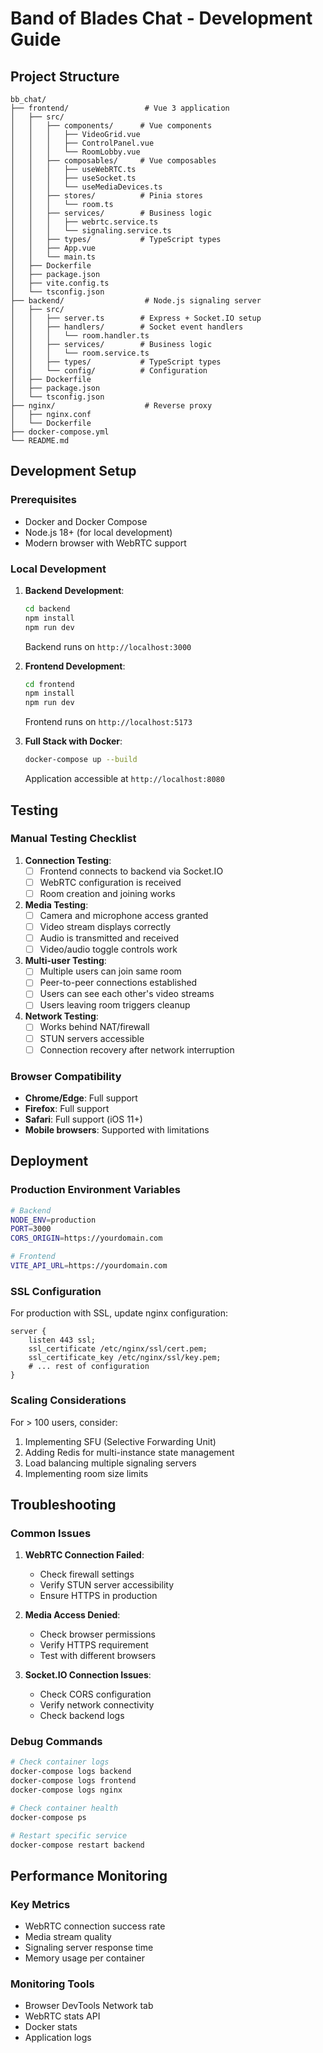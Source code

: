 # Band of Blades Chat - Development Guide

## Project Structure

```
bb_chat/
├── frontend/                 # Vue 3 application
│   ├── src/
│   │   ├── components/      # Vue components
│   │   │   ├── VideoGrid.vue
│   │   │   ├── ControlPanel.vue
│   │   │   └── RoomLobby.vue
│   │   ├── composables/     # Vue composables
│   │   │   ├── useWebRTC.ts
│   │   │   ├── useSocket.ts
│   │   │   └── useMediaDevices.ts
│   │   ├── stores/          # Pinia stores
│   │   │   └── room.ts
│   │   ├── services/        # Business logic
│   │   │   ├── webrtc.service.ts
│   │   │   └── signaling.service.ts
│   │   ├── types/           # TypeScript types
│   │   ├── App.vue
│   │   └── main.ts
│   ├── Dockerfile
│   ├── package.json
│   ├── vite.config.ts
│   └── tsconfig.json
├── backend/                  # Node.js signaling server
│   ├── src/
│   │   ├── server.ts        # Express + Socket.IO setup
│   │   ├── handlers/        # Socket event handlers
│   │   │   └── room.handler.ts
│   │   ├── services/        # Business logic
│   │   │   └── room.service.ts
│   │   ├── types/           # TypeScript types
│   │   └── config/          # Configuration
│   ├── Dockerfile
│   ├── package.json
│   └── tsconfig.json
├── nginx/                    # Reverse proxy
│   ├── nginx.conf
│   └── Dockerfile
├── docker-compose.yml
└── README.md
```

## Development Setup

### Prerequisites
- Docker and Docker Compose
- Node.js 18+ (for local development)
- Modern browser with WebRTC support

### Local Development

1. **Backend Development**:
   ```bash
   cd backend
   npm install
   npm run dev
   ```
   Backend runs on `http://localhost:3000`

2. **Frontend Development**:
   ```bash
   cd frontend
   npm install
   npm run dev
   ```
   Frontend runs on `http://localhost:5173`

3. **Full Stack with Docker**:
   ```bash
   docker-compose up --build
   ```
   Application accessible at `http://localhost:8080`

## Testing

### Manual Testing Checklist

1. **Connection Testing**:
   - [ ] Frontend connects to backend via Socket.IO
   - [ ] WebRTC configuration is received
   - [ ] Room creation and joining works

2. **Media Testing**:
   - [ ] Camera and microphone access granted
   - [ ] Video stream displays correctly
   - [ ] Audio is transmitted and received
   - [ ] Video/audio toggle controls work

3. **Multi-user Testing**:
   - [ ] Multiple users can join same room
   - [ ] Peer-to-peer connections established
   - [ ] Users can see each other's video streams
   - [ ] Users leaving room triggers cleanup

4. **Network Testing**:
   - [ ] Works behind NAT/firewall
   - [ ] STUN servers accessible
   - [ ] Connection recovery after network interruption

### Browser Compatibility

- **Chrome/Edge**: Full support
- **Firefox**: Full support
- **Safari**: Full support (iOS 11+)
- **Mobile browsers**: Supported with limitations

## Deployment

### Production Environment Variables

```bash
# Backend
NODE_ENV=production
PORT=3000
CORS_ORIGIN=https://yourdomain.com

# Frontend
VITE_API_URL=https://yourdomain.com
```

### SSL Configuration

For production with SSL, update nginx configuration:

```nginx
server {
    listen 443 ssl;
    ssl_certificate /etc/nginx/ssl/cert.pem;
    ssl_certificate_key /etc/nginx/ssl/key.pem;
    # ... rest of configuration
}
```

### Scaling Considerations

For > 100 users, consider:
1. Implementing SFU (Selective Forwarding Unit)
2. Adding Redis for multi-instance state management
3. Load balancing multiple signaling servers
4. Implementing room size limits

## Troubleshooting

### Common Issues

1. **WebRTC Connection Failed**:
   - Check firewall settings
   - Verify STUN server accessibility
   - Ensure HTTPS in production

2. **Media Access Denied**:
   - Check browser permissions
   - Verify HTTPS requirement
   - Test with different browsers

3. **Socket.IO Connection Issues**:
   - Check CORS configuration
   - Verify network connectivity
   - Check backend logs

### Debug Commands

```bash
# Check container logs
docker-compose logs backend
docker-compose logs frontend
docker-compose logs nginx

# Check container health
docker-compose ps

# Restart specific service
docker-compose restart backend
```

## Performance Monitoring

### Key Metrics
- WebRTC connection success rate
- Media stream quality
- Signaling server response time
- Memory usage per container

### Monitoring Tools
- Browser DevTools Network tab
- WebRTC stats API
- Docker stats
- Application logs
